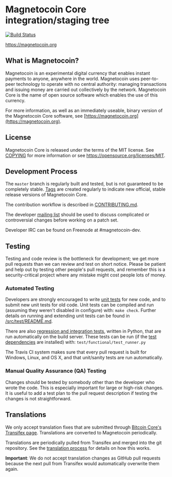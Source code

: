 Magnetocoin Core integration/staging tree
=====================================

[![Build Status](https://travis-ci.org/magnetocoin-project/magnetocoin.svg?branch=master)](https://travis-ci.org/magnetocoin-project/magnetocoin)

https://magnetocoin.org

What is Magnetocoin?
----------------

Magnetocoin is an experimental digital currency that enables instant payments to
anyone, anywhere in the world. Magnetocoin uses peer-to-peer technology to operate
with no central authority: managing transactions and issuing money are carried
out collectively by the network. Magnetocoin Core is the name of open source
software which enables the use of this currency.

For more information, as well as an immediately useable, binary version of
the Magnetocoin Core software, see [https://magnetocoin.org](https://magnetocoin.org).

License
-------

Magnetocoin Core is released under the terms of the MIT license. See [COPYING](COPYING) for more
information or see https://opensource.org/licenses/MIT.

Development Process
-------------------

The `master` branch is regularly built and tested, but is not guaranteed to be
completely stable. [Tags](https://github.com/magnetocoin-project/magnetocoin/tags) are created
regularly to indicate new official, stable release versions of Magnetocoin Core.

The contribution workflow is described in [CONTRIBUTING.md](CONTRIBUTING.md).

The developer [mailing list](https://groups.google.com/forum/#!forum/magnetocoin-dev)
should be used to discuss complicated or controversial changes before working
on a patch set.

Developer IRC can be found on Freenode at #magnetocoin-dev.

Testing
-------

Testing and code review is the bottleneck for development; we get more pull
requests than we can review and test on short notice. Please be patient and help out by testing
other people's pull requests, and remember this is a security-critical project where any mistake might cost people
lots of money.

### Automated Testing

Developers are strongly encouraged to write [unit tests](src/test/README.md) for new code, and to
submit new unit tests for old code. Unit tests can be compiled and run
(assuming they weren't disabled in configure) with: `make check`. Further details on running
and extending unit tests can be found in [/src/test/README.md](/src/test/README.md).

There are also [regression and integration tests](/test), written
in Python, that are run automatically on the build server.
These tests can be run (if the [test dependencies](/test) are installed) with: `test/functional/test_runner.py`

The Travis CI system makes sure that every pull request is built for Windows, Linux, and OS X, and that unit/sanity tests are run automatically.

### Manual Quality Assurance (QA) Testing

Changes should be tested by somebody other than the developer who wrote the
code. This is especially important for large or high-risk changes. It is useful
to add a test plan to the pull request description if testing the changes is
not straightforward.

Translations
------------

We only accept translation fixes that are submitted through [Bitcoin Core's Transifex page](https://www.transifex.com/projects/p/bitcoin/).
Translations are converted to Magnetocoin periodically.

Translations are periodically pulled from Transifex and merged into the git repository. See the
[translation process](doc/translation_process.md) for details on how this works.

**Important**: We do not accept translation changes as GitHub pull requests because the next
pull from Transifex would automatically overwrite them again.
